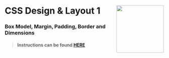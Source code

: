 # CSS Design &amp; Layout 1 <img align="right" src="https://github.com/Learning-Fuze/prototypes_C9/blob/assets/assets/images/logos/LF_LOGO.png?raw=true" width="150">
### Box Model, Margin, Padding, Border and Dimensions

>#### Instructions can be found <a href="http://learning-fuze.github.io/prototypes_C9/#/CSS-Design-Layout-1" target="_blank">HERE</a>
